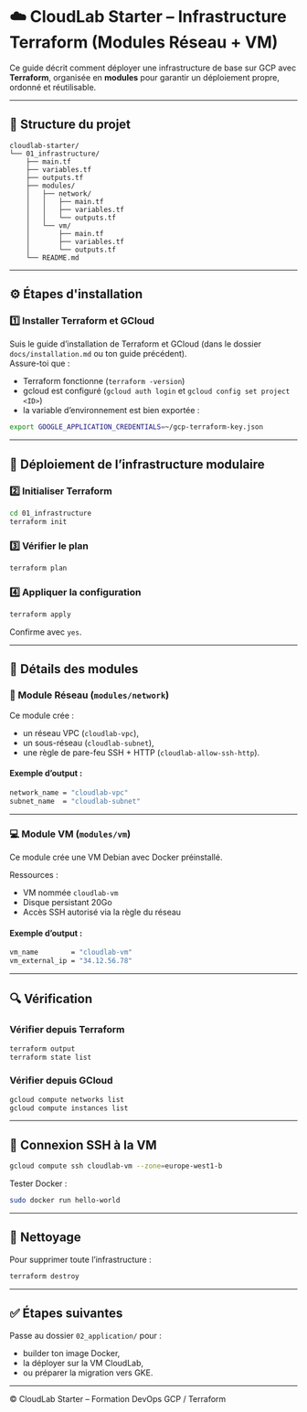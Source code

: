 # ☁️ CloudLab Starter – Infrastructure Terraform (Modules Réseau + VM)

Ce guide décrit comment déployer une infrastructure de base sur GCP avec **Terraform**, 
organisée en **modules** pour garantir un déploiement propre, ordonné et réutilisable.

---

## 🧩 Structure du projet

```
cloudlab-starter/
└── 01_infrastructure/
    ├── main.tf
    ├── variables.tf
    ├── outputs.tf
    ├── modules/
    │   ├── network/
    │   │   ├── main.tf
    │   │   ├── variables.tf
    │   │   └── outputs.tf
    │   └── vm/
    │       ├── main.tf
    │       ├── variables.tf
    │       └── outputs.tf
    └── README.md
```

---

## ⚙️ Étapes d'installation

### 1️⃣ Installer Terraform et GCloud

Suis le guide d’installation de Terraform et GCloud (dans le dossier `docs/installation.md` ou ton guide précédent).  
Assure-toi que :
- Terraform fonctionne (`terraform -version`)
- gcloud est configuré (`gcloud auth login` et `gcloud config set project <ID>`)
- la variable d’environnement est bien exportée :

```bash
export GOOGLE_APPLICATION_CREDENTIALS=~/gcp-terraform-key.json
```

---

## 🚀 Déploiement de l’infrastructure modulaire

### 2️⃣ Initialiser Terraform

```bash
cd 01_infrastructure
terraform init
```

### 3️⃣ Vérifier le plan

```bash
terraform plan
```

### 4️⃣ Appliquer la configuration

```bash
terraform apply
```

Confirme avec `yes`.

---

## 🧱 Détails des modules

### 🧩 Module Réseau (`modules/network`)

Ce module crée :
- un réseau VPC (`cloudlab-vpc`),
- un sous-réseau (`cloudlab-subnet`),
- une règle de pare-feu SSH + HTTP (`cloudlab-allow-ssh-http`).

#### Exemple d’output :
```bash
network_name = "cloudlab-vpc"
subnet_name  = "cloudlab-subnet"
```

---

### 💻 Module VM (`modules/vm`)

Ce module crée une VM Debian avec Docker préinstallé.

Ressources :
- VM nommée `cloudlab-vm`
- Disque persistant 20Go
- Accès SSH autorisé via la règle du réseau

#### Exemple d’output :
```bash
vm_name        = "cloudlab-vm"
vm_external_ip = "34.12.56.78"
```

---

## 🔍 Vérification

### Vérifier depuis Terraform

```bash
terraform output
terraform state list
```

### Vérifier depuis GCloud

```bash
gcloud compute networks list
gcloud compute instances list
```

---

## 🧪 Connexion SSH à la VM

```bash
gcloud compute ssh cloudlab-vm --zone=europe-west1-b
```

Tester Docker :

```bash
sudo docker run hello-world
```

---

## 🧹 Nettoyage

Pour supprimer toute l’infrastructure :

```bash
terraform destroy
```

---

## ✅ Étapes suivantes

Passe au dossier `02_application/` pour :
- builder ton image Docker,
- la déployer sur la VM CloudLab,
- ou préparer la migration vers GKE.

---

© CloudLab Starter – Formation DevOps GCP / Terraform